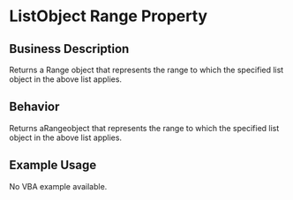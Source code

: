 # ListObject Range Property

## Business Description
Returns a Range object that represents the range to which the specified list object in the above list applies.

## Behavior
Returns aRangeobject that represents the range to which the specified list object in the above list applies.

## Example Usage
No VBA example available.